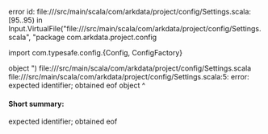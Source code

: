 error id: file://<WORKSPACE>/src/main/scala/com/arkdata/project/config/Settings.scala:[95..95) in Input.VirtualFile("file://<WORKSPACE>/src/main/scala/com/arkdata/project/config/Settings.scala", "package com.arkdata.project.config

import com.typesafe.config.{Config, ConfigFactory}

object ")
file://<WORKSPACE>/src/main/scala/com/arkdata/project/config/Settings.scala
file://<WORKSPACE>/src/main/scala/com/arkdata/project/config/Settings.scala:5: error: expected identifier; obtained eof
object 
       ^
#### Short summary: 

expected identifier; obtained eof